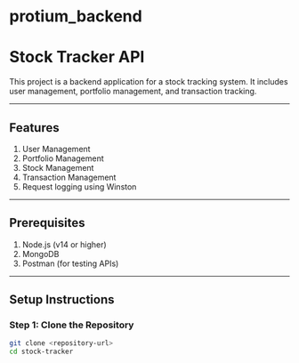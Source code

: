 ﻿# protium_backend

# Stock Tracker API

This project is a backend application for a stock tracking system. It includes user management, portfolio management, and transaction tracking.

---

## **Features**
1. User Management
2. Portfolio Management
3. Stock Management
4. Transaction Management
5. Request logging using Winston

---

## **Prerequisites**
1. Node.js (v14 or higher)
2. MongoDB
3. Postman (for testing APIs)

---

## **Setup Instructions**

### Step 1: Clone the Repository
```bash
git clone <repository-url>
cd stock-tracker

